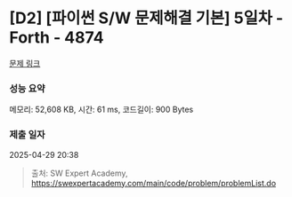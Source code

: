 # [D2] [파이썬 S/W 문제해결 기본] 5일차 - Forth - 4874 

[문제 링크](https://swexpertacademy.com/main/code/problem/problemDetail.do?contestProbId=AWTQc1MKQiIDFAVT) 

### 성능 요약

메모리: 52,608 KB, 시간: 61 ms, 코드길이: 900 Bytes

### 제출 일자

2025-04-29 20:38



> 출처: SW Expert Academy, https://swexpertacademy.com/main/code/problem/problemList.do